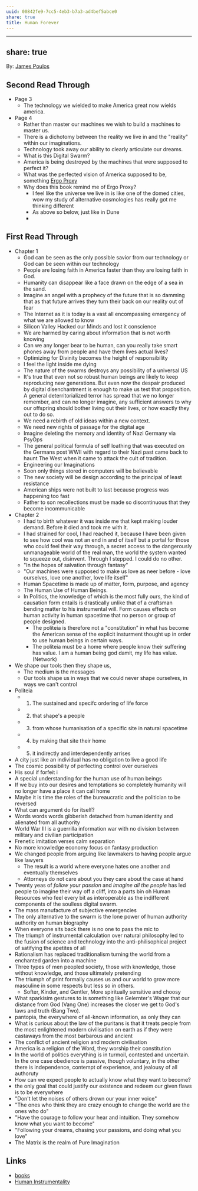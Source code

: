 ```yaml
---
uuid: 00842fe9-7cc5-4eb3-b7a3-ad4bef5abce0
share: true
title: Human Forever
---
```

---
share: true
---
By: [James Poulos](/undefined)

## Second Read Through

* Page 3
	* The technology we wielded to make America great now wields america.
* Page 4
	* Rather than master our machines we wish to build a machines to master us.
	* There is a dichotomy between the reality we live in and the "reality" within our imaginations.
	* Technology took away our ability to clearly articulate our dreams.
	* What is this Digital Swarm?
	* America is being destroyed by the machines that were supposed to perfect it?
	* What was the perfected vision of America supposed to be, something [Ergo Proxy](/undefined)
	* Why does this book remind me of Ergo Proxy?
		* I feel like the universe we live in is like one of the domed cities, wow my study of alternative cosmologies has really got me thinking different
		* As above so below, just like in Dune
		* 
## First Read Through

* Chapter 1
	* God can be seen as the only possible savior from our technology or God can be seen within our technology
	* People are losing faith in America faster than they are losing faith in God.
	* Humanity can disappear like a face drawn on the edge of a sea in the sand.
	* Imagine an angel with a prophecy of the future that is so damming that as that future arrives they turn their back on our reality out of fear
	* The Internet as it is today is a vast all encompassing emergency of what we are allowed to know
	* Silicon Valley Hacked our Minds and lost it conscience
	* We are harmed by caring about information that is not worth knowing
	* Can we any longer bear to be human, can you really take smart phones away from people and have them lives actual lives?
	* Optimizing for Divinity becomes the height of responsibility
	* I feel the light inside me dying
	* The nature of the swarms destroys any possibility of a universal US
	* It's true that even not so robust human beings are likely to keep reproducing new generations. But even now the despair produced by digital disenchantment is enough to make us test that proposition. A general deterritorialized terror has spread that we no longer remember, and can no longer imagine, any sufficient answers to why our offspring should bother living out their lives, or how exactly they out to do so.
	* We need a rebirth of old ideas within a new context.
	* We need new rights of passage for the digital age
	* Imagine deleting the memory and identity of Nazi Germany via PsyOps
	* The general political formula of self loathing that was executed on the Germans post WWII with regard to their Nazi past came back to haunt The West when it came to attack the cult of tradition.
	* Engineering our Imaginations
	* Soon only things stored in computers will be believable
	* The new society will be design according to the principal of least resistance
	* American ships were not built to last because progress was happening too fast
	* Father to son recollections must be made so discontinuous that they become incommunicable
* Chapter 2
	* I had to birth whatever it was inside me that kept making louder demand. Before it died and took me with it.
	* I had strained for cool, I had reached it, because I have been given to see how cool was not an end in and of itself but a portal for those who could feel their way through, a secret access to the dangerously unmanageable world of the real man, the world the system wanted to squeeze out, disinvent. Through I stepped. I could do no other.
	* "In the hopes of salvation through fantasy"
	* "Our machines were supposed to make us love as neer before - love ourselves, love one another, love life itself"
	* Human Spacetime is made up of matter, form,  purpose, and agency
	* The Human Use of Human Beings.
	* In Politics, the knowledge of which is the most fully ours, the kind of causation form entails is drastically unlike that of a craftsman bending matter to his instrumental will. Form causes effects on human activity in human spacetime that no person or group of people designed.
		* The politeia is therefore not a "constitution" in what has become the American sense of the explicit insturment thought up in order to use human beings in  certain ways.
		* The politeia must be a home where people know their suffering has value. I am a human being god damit, my life has value. (Network)
* We shape our tools then they shape us, 
	* The medium is the messages
	* Our tools shape us in ways that we could never shape ourselves, in ways we can't control
* Politeia
	* 1. The sustained and specifc ordering of life force
	* 2. that shape's a people
	* 3. from whose humanisation of a specific site in natural spacetime
	* 4. by making that site their home
	* 5. it indirectly and interdependently arrises
* A city just like an individual has no obligation to live a good life
* The cosmic possibility of perfecting control over ourselves
* His soul if forfeit i
* A special understanding for the human use of human beings
* If we buy into our desires and temptations so completely humanity will no longer have a place it can call home
* Maybe it is time the roles of the bureaucratic and the politician to be reversed
* What can argument do for itself?
* Words words words gibberish detached from human identity and alienated from all authority
* World War III is a guerrilla information war with no division between military and civilian participation
* Frenetic imitation verses calm separation
* No more knowledge economy focus on fantasy production
* We changed people from arguing like lawmakers to having people argue like lawyers
	* The result is a world where everyone hates one another and eventually themselves
	* Attorneys do not care about you they care about the case at hand
* Twenty yeas of *follow your passion* and *imagine all the people* has led people to imagine their way off a cliff, into a parts bin oh Human Resources who feel every bit as interoperable as the indifferent components of the soulless digital swarm.
* The mass manufacture of subjective emergencies
* The only alternative to the swarm is the lone power of human authority authority on human biography
* When everyone sits back there is no one to pass the mic to
* The triumph of instrumental calculation over natural philosophy led to the fusion of science and technology into the anti-philisophical  project of satifying the apetites of all
* Rationalism has replaced traditionalism turning the world from a enchanted garden into a machine
* Three types of men peopled society, those with knowledge, those without knowledge, and those ultimately pretending
* The triumph of print formally causes us and our world to grow more masculine in some respects but less so in others.
	* Softer, Kinder, and Gentler, More spiritually sensitive and choosy
* What sparkisim gestures to is something like Gelernter's Wager that our distance from God (Vang One) increases the closer we get to God's laws and truth (Bang Two).
* pantopia, the everywhere of all-known information, as only they can
* What is curious about the law of the puritans is that it treats people from the most enlightened modern civilisation on earth as if they were castaways from the most barbarous and ancient
* The conflict of ancient religion and modern civilisation
* America is a religion of the Word, they worship their constitution
* In the world of politics everything is in turmoil, contested and uncertain. In the one case obedience is passive, though voluntary, in the other there is independence, contempt of experience, and jealousy of all authoruty
* How can we expect people to actually know what they want to become?
* the only goal that could justify our existence and redeem our given flaws is to be everywhere
* "Don't let the noises of others drown our your inner voice"
* "The ones who think they are crazy enough to change the world are the ones who do"
* "Have the courage to follow your hear and intuition. They somehow know what you want to become"
* "Following your dreams, chasing your passions, and doing what you love"
* The Matrix is the realm of Pure Imagination


## Links

* [books](/a3a80e28-c537-4091-a06f-3d20f44ec6a2)
* [Human Instrumentality](/90d2da70-b13d-49c9-adba-5eedf3ec08f9)
